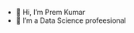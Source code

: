 - 👋 Hi, I’m Prem Kumar
- 👀 I’m a Data Science profeesional

<!---
prem332/prem332 is a ✨ special ✨ repository because its `README.md` (this file) appears on your GitHub profile.
You can click the Preview link to take a look at your changes.
--->
